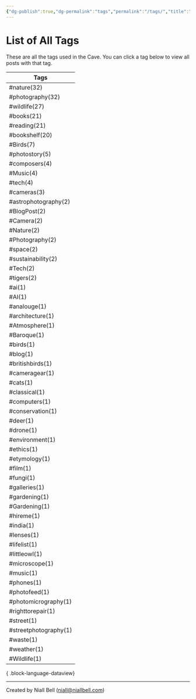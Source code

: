 ```yaml
---
{"dg-publish":true,"dg-permalink":"tags","permalink":"/tags/","title":"List of All Tags","hide":true,"noteIcon":null,"created":"2024-04-16T00:05:40.920+01:00","updated":"2024-04-16T00:07:18.935+01:00"}
---
```


# List of All Tags

These are all the tags used in the Cave. You can click a tag below to view all posts with that tag.

| Tags                  |
| --------------------- |
| #nature(32)           |
| #photography(32)      |
| #wildlife(27)         |
| #books(21)            |
| #reading(21)          |
| #bookshelf(20)        |
| #Birds(7)             |
| #photostory(5)        |
| #composers(4)         |
| #Music(4)             |
| #tech(4)              |
| #cameras(3)           |
| #astrophotography(2)  |
| #BlogPost(2)          |
| #Camera(2)            |
| #Nature(2)            |
| #Photography(2)       |
| #space(2)             |
| #sustainability(2)    |
| #Tech(2)              |
| #tigers(2)            |
| #ai(1)                |
| #AI(1)                |
| #analouge(1)          |
| #architecture(1)      |
| #Atmosphere(1)        |
| #Baroque(1)           |
| #birds(1)             |
| #blog(1)              |
| #britishbirds(1)      |
| #cameragear(1)        |
| #cats(1)              |
| #classical(1)         |
| #computers(1)         |
| #conservation(1)      |
| #deer(1)              |
| #drone(1)             |
| #environment(1)       |
| #ethics(1)            |
| #etymology(1)         |
| #film(1)              |
| #fungi(1)             |
| #galleries(1)         |
| #gardening(1)         |
| #Gardening(1)         |
| #hireme(1)            |
| #india(1)             |
| #lenses(1)            |
| #lifelist(1)          |
| #littleowl(1)         |
| #microscope(1)        |
| #music(1)             |
| #phones(1)            |
| #photofeed(1)         |
| #photomicrography(1)  |
| #righttorepair(1)     |
| #street(1)            |
| #streetphotography(1) |
| #waste(1)             |
| #weather(1)           |
| #Wildlife(1)          |

{ .block-language-dataview}

---
Created by Niall Bell (niall@niallbell.com)